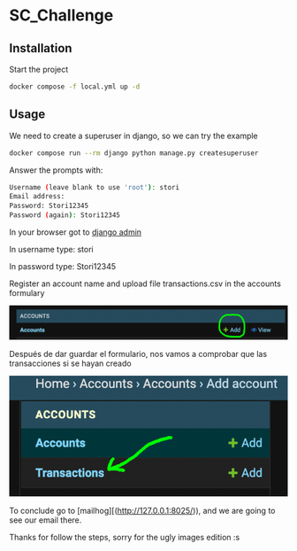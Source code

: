 # SC_Challenge


## Installation

Start the project

```bash
docker compose -f local.yml up -d
```

## Usage

We need to create a superuser in django, so we can try the example
```bash
docker compose run --rm django python manage.py createsuperuser
```

Answer the prompts with:

```bash
Username (leave blank to use 'root'): stori
Email address: 
Password: Stori12345
Password (again): Stori12345
```

In your browser got to [django admin](http://127.0.0.1:8000/admin)

In username type: stori

In password type: Stori12345

Register an account name and upload file transactions.csv in the accounts formulary

![alt text](https://github.com/juliocefe/sc_challenge/blob/main/accounts.png?raw=true)

Después de dar guardar el formulario, nos vamos a comprobar que las transacciones si se hayan creado

![alt text](https://github.com/juliocefe/sc_challenge/blob/main/transactions.png?raw=true)


To conclude go to [mailhog][(http://127.0.0.1:8025/)), and we are going to see our email there.

Thanks for follow the steps, sorry for the ugly images edition :s


    
